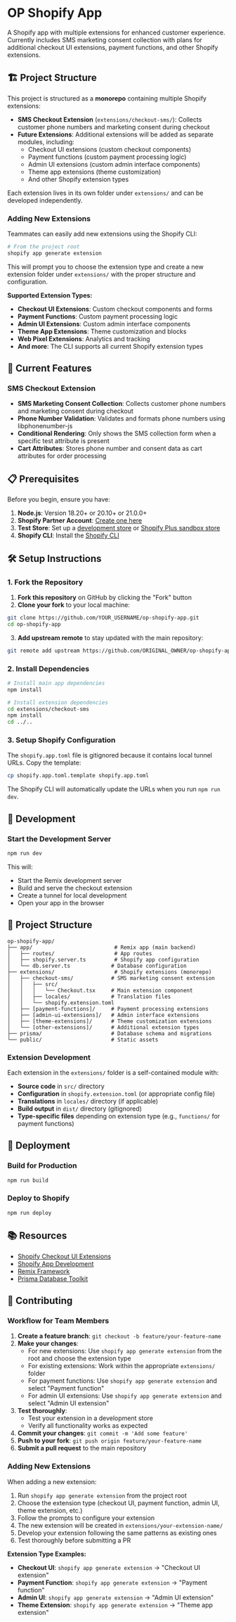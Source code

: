 # OP Shopify App

A Shopify app with multiple extensions for enhanced customer experience. Currently includes SMS marketing consent collection with plans for additional checkout UI extensions, payment functions, and other Shopify extensions.

## 🏗️ Project Structure

This project is structured as a **monorepo** containing multiple Shopify extensions:

- **SMS Checkout Extension** (`extensions/checkout-sms/`): Collects customer phone numbers and marketing consent during checkout
- **Future Extensions**: Additional extensions will be added as separate modules, including:
  - Checkout UI extensions (custom checkout components)
  - Payment functions (custom payment processing logic)
  - Admin UI extensions (custom admin interface components)
  - Theme app extensions (theme customization)
  - And other Shopify extension types

Each extension lives in its own folder under `extensions/` and can be developed independently.

### Adding New Extensions

Teammates can easily add new extensions using the Shopify CLI:

```bash
# From the project root
shopify app generate extension
```

This will prompt you to choose the extension type and create a new extension folder under `extensions/` with the proper structure and configuration.

**Supported Extension Types:**
- **Checkout UI Extensions**: Custom checkout components and forms
- **Payment Functions**: Custom payment processing logic
- **Admin UI Extensions**: Custom admin interface components
- **Theme App Extensions**: Theme customization and blocks
- **Web Pixel Extensions**: Analytics and tracking
- **And more**: The CLI supports all current Shopify extension types

## 🚀 Current Features

### SMS Checkout Extension
- **SMS Marketing Consent Collection**: Collects customer phone numbers and marketing consent during checkout
- **Phone Number Validation**: Validates and formats phone numbers using libphonenumber-js
- **Conditional Rendering**: Only shows the SMS collection form when a specific test attribute is present
- **Cart Attributes**: Stores phone number and consent data as cart attributes for order processing

## 📋 Prerequisites

Before you begin, ensure you have:

1. **Node.js**: Version 18.20+ or 20.10+ or 21.0.0+
2. **Shopify Partner Account**: [Create one here](https://partners.shopify.com/signup)
3. **Test Store**: Set up a [development store](https://help.shopify.com/en/partners/dashboard/development-stores#create-a-development-store) or [Shopify Plus sandbox store](https://help.shopify.com/en/partners/dashboard/managing-stores/plus-sandbox-store)
4. **Shopify CLI**: Install the [Shopify CLI](https://shopify.dev/docs/apps/tools/cli/installation)

## 🛠️ Setup Instructions

### 1. Fork the Repository

1. **Fork this repository** on GitHub by clicking the "Fork" button
2. **Clone your fork** to your local machine:

```bash
git clone https://github.com/YOUR_USERNAME/op-shopify-app.git
cd op-shopify-app
```

3. **Add upstream remote** to stay updated with the main repository:

```bash
git remote add upstream https://github.com/ORIGINAL_OWNER/op-shopify-app.git
```

### 2. Install Dependencies

```bash
# Install main app dependencies
npm install

# Install extension dependencies
cd extensions/checkout-sms
npm install
cd ../..
```

### 3. Setup Shopify Configuration

The `shopify.app.toml` file is gitignored because it contains local tunnel URLs. Copy the template:

```bash
cp shopify.app.toml.template shopify.app.toml
```

The Shopify CLI will automatically update the URLs when you run `npm run dev`.

## 🚀 Development

### Start the Development Server

```bash
npm run dev
```

This will:
- Start the Remix development server
- Build and serve the checkout extension
- Create a tunnel for local development
- Open your app in the browser

## 📁 Project Structure

```
op-shopify-app/
├── app/                          # Remix app (main backend)
│   ├── routes/                   # App routes
│   ├── shopify.server.ts         # Shopify app configuration
│   └── db.server.ts             # Database configuration
├── extensions/                   # Shopify extensions (monorepo)
│   ├── checkout-sms/            # SMS marketing consent extension
│   │   ├── src/
│   │   │   └── Checkout.tsx     # Main extension component
│   │   ├── locales/             # Translation files
│   │   └── shopify.extension.toml
│   ├── [payment-functions]/     # Payment processing extensions
│   ├── [admin-ui-extensions]/   # Admin interface extensions
│   ├── [theme-extensions]/      # Theme customization extensions
│   └── [other-extensions]/      # Additional extension types
├── prisma/                      # Database schema and migrations
└── public/                      # Static assets
```

### Extension Development

Each extension in the `extensions/` folder is a self-contained module with:
- **Source code** in `src/` directory
- **Configuration** in `shopify.extension.toml` (or appropriate config file)
- **Translations** in `locales/` directory (if applicable)
- **Build output** in `dist/` directory (gitignored)
- **Type-specific files** depending on extension type (e.g., `functions/` for payment functions)

## 🚀 Deployment

### Build for Production

```bash
npm run build
```

### Deploy to Shopify

```bash
npm run deploy
```


## 📚 Resources

- [Shopify Checkout UI Extensions](https://shopify.dev/docs/api/checkout-ui-extensions)
- [Shopify App Development](https://shopify.dev/docs/apps/getting-started)
- [Remix Framework](https://remix.run/docs)
- [Prisma Database Toolkit](https://www.prisma.io/docs)

## 🤝 Contributing

### Workflow for Team Members

1. **Create a feature branch**: `git checkout -b feature/your-feature-name`
2. **Make your changes**:
   - For new extensions: Use `shopify app generate extension` from the root and choose the extension type
   - For existing extensions: Work within the appropriate `extensions/` folder
   - For payment functions: Use `shopify app generate extension` and select "Payment function"
   - For admin UI extensions: Use `shopify app generate extension` and select "Admin UI extension"
3. **Test thoroughly**:
   - Test your extension in a development store
   - Verify all functionality works as expected
4. **Commit your changes**: `git commit -m 'Add some feature'`
5. **Push to your fork**: `git push origin feature/your-feature-name`
6. **Submit a pull request** to the main repository

### Adding New Extensions

When adding a new extension:

1. Run `shopify app generate extension` from the project root
2. Choose the extension type (checkout UI, payment function, admin UI, theme extension, etc.)
3. Follow the prompts to configure your extension
4. The new extension will be created in `extensions/your-extension-name/`
5. Develop your extension following the same patterns as existing ones
6. Test thoroughly before submitting a PR

**Extension Type Examples:**
- **Checkout UI**: `shopify app generate extension` → "Checkout UI extension"
- **Payment Function**: `shopify app generate extension` → "Payment function"
- **Admin UI**: `shopify app generate extension` → "Admin UI extension"
- **Theme Extension**: `shopify app generate extension` → "Theme app extension"